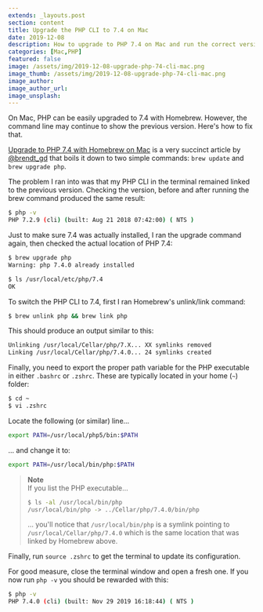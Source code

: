 ```yaml
---
extends: _layouts.post
section: content
title: Upgrade the PHP CLI to 7.4 on Mac
date: 2019-12-08
description: How to upgrade to PHP 7.4 on Mac and run the correct version in the CLI
categories: [Mac,PHP]
featured: false
image: /assets/img/2019-12-08-upgrade-php-74-cli-mac.png
image_thumb: /assets/img/2019-12-08-upgrade-php-74-cli-mac.png
image_author: 
image_author_url: 
image_unsplash: 
---
```


On Mac, PHP can be easily upgraded to 7.4 with Homebrew. However, the command line may continue to show the previous version. Here's how to fix that.

[Upgrade to PHP 7.4 with Homebrew on Mac](https://stitcher.io/blog/php-74-upgrade-mac) is a very succinct article by [@brendt_gd](https://twitter.com/brendt_gd) that boils it down to two simple commands: `brew update` and `brew upgrade php`. 

The problem I ran into was that my PHP CLI in the terminal remained linked to the previous version. Checking the version, before and after running the brew command produced the same result:

```bash
$ php -v
PHP 7.2.9 (cli) (built: Aug 21 2018 07:42:00) ( NTS )
```

Just to make sure 7.4 was actually installed, I ran the upgrade command again, then checked the actual location of PHP 7.4:

```bash
$ brew upgrade php
Warning: php 7.4.0 already installed

$ ls /usr/local/etc/php/7.4
OK
```

To switch the PHP CLI to 7.4, first I ran Homebrew's unlink/link command:

```bash
$ brew unlink php && brew link php
```

This should produce an output similar to this:

```bash
Unlinking /usr/local/Cellar/php/7.X... XX symlinks removed
Linking /usr/local/Cellar/php/7.4.0... 24 symlinks created
```

Finally, you need to export the proper path variable for the PHP executable in either `.bashrc` or `.zshrc`. These are typically located in your home (`~`) folder:

```bash
$ cd ~
$ vi .zshrc
``` 

Locate the following (or similar) line...

```bash
export PATH=/usr/local/php5/bin:$PATH
```

... and change it to:

```bash
export PATH=/usr/local/bin/php:$PATH
```

> **Note**  
> If you list the PHP executable... 
> ```bash
> $ ls -al /usr/local/bin/php
> /usr/local/bin/php -> ../Cellar/php/7.4.0/bin/php
> ```
> ... you'll notice that `/usr/local/bin/php` is a symlink pointing to `/usr/local/Cellar/php/7.4.0` which is the same location that was linked by Homebrew above.

Finally, run `source .zshrc` to get the terminal to update its configuration.

For good measure, close the terminal window and open a fresh one. If you now run `php -v` you should be rewarded with this:

```bash
$ php -v
PHP 7.4.0 (cli) (built: Nov 29 2019 16:18:44) ( NTS )
```
